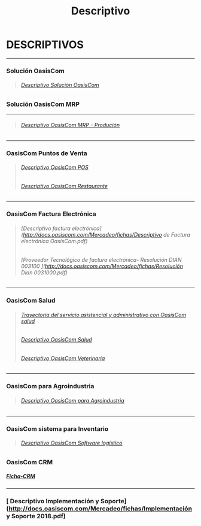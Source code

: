 ﻿---
layout: default
title: Descriptivo
permalink: /Mercadeo/Descriptivo/
editable: si
---

# DESCRIPTIVOS
--------------------------------------------------------
### Solución OasisCom  


>###### [Descriptivo Solución OasisCom](http://docs.oasiscom.com/Mercadeo/fichas/Descriptivo-solucion-erp-oasiscom.pdf)

### Solución OasisCom MRP
----
>###### [Descriptivo OasisCom MRP - Produción](http://docs.oasiscom.com/Mercadeo/fichas/Descriptivo-MRP-oasiscom.pdf)
----
### OasisCom Puntos de Venta 
>###### [Descriptivo OasisCom POS](http://docs.oasiscom.com/Mercadeo/Descriptivo/Descriptivo-POS.pdf)
>###### [Descriptivo OasisCom Restaurante](http://docs.oasiscom.com/Mercadeo/fichas/Descriptivo-OasisCom_restaurante.pdf)
---

### OasisCom Factura Electrónica

>###### [Descriptivo factura electrónica](http://docs.oasiscom.com/Mercadeo/fichas/Descriptivo de Factura electrónica OasisCom.pdf)
>###### [Proveedor Tecnológico de factura electrónica- Resolución DIAN 003100 ](http://docs.oasiscom.com/Mercadeo/fichas/Resolución Dian 0031000.pdf)


---
### OasisCom Salud


>###### [Trayectoria del servicio asistencial y administrativo con OasisCom salud](http://docs.oasiscom.com/Mercadeo/fichas/OasisCom_Salud_flujograma.png)
>###### [Descriptivo OasisCom Salud](http://docs.oasiscom.com/Mercadeo/fichas/Descriptivo_OasisCom_Salud.pdf)
>###### [Descriptivo OasisCom Veterinaria](http://docs.oasiscom.com/Mercadeo/fichas/Descriptivo_OasisCom_veterinaria.pdf)

---

### OasisCom para Agroindustria
>###### [Descriptivo OasisCom para Agroindustria](http://docs.oasiscom.com/Mercadeo/fichas/Descriptivo-OasisCom-para-Agroindustrias.pdf)

---
### OasisCom sistema para Inventario
>###### [Descriptivo OasisCom Software logístico](http://docs.oasiscom.com/Mercadeo/fichas/Descriptivo-LOGISTICA.pdf)


### OasisCom CRM

##### [Ficha-CRM](http://docs.oasiscom.com/Mercadeo/fichas/CRM-ficha.pdf)
---
### [ Descriptivo Implementación y Soporte](http://docs.oasiscom.com/Mercadeo/fichas/Implementación y Soporte 2018.pdf)
